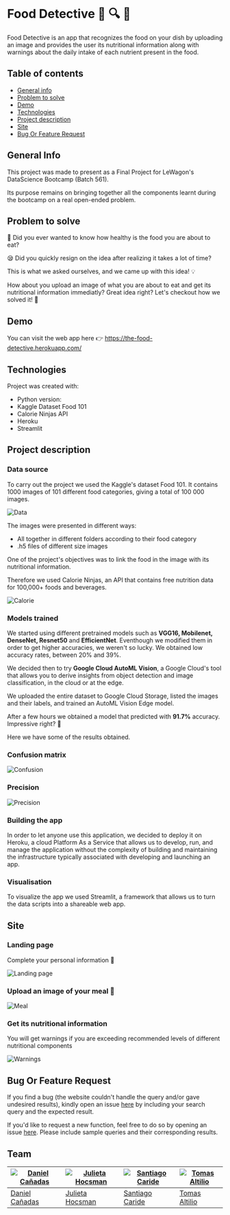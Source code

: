 # Food Detective :green_salad: :mag: :eyes:
 
 Food Detective is an app that recognizes the food on your dish by uploading an image and provides the user its nutritional information along with warnings about the daily intake of each nutrient present in the food.


## Table of contents
* [General info](#general-info)
* [Problem to solve](#problem-to-solve)
* [Demo](#demo)
* [Technologies](#technologies)
* [Project description](#project-description)
* [Site](#site)
* [Bug Or Feature Request](#bug-or-feature-request)


## General Info

This project was made to present as a Final Project for LeWagon's DataScience Bootcamp (Batch 561). 

Its purpose remains on bringing together all the components learnt during the bootcamp on a real open-ended problem.

## Problem to solve
🤔 Did you ever wanted to know how healthy is the food you are about to eat? 

:sleepy:    Did you quickly resign on the idea after realizing it takes a lot of time?

This is what we asked ourselves, and we came up with this idea! :bulb:

How about you upload an image of what you are about to eat and get its nutritional information immediatly? 
Great idea right? 
Let's checkout how we solved it! :rocket:



## Demo

You can visit the web app here :point_right:    https://the-food-detective.herokuapp.com/


## Technologies
Project was created with: 
* Python version:  
* Kaggle Dataset Food 101
* Calorie Ninjas API
* Heroku
* Streamlit


## Project description

### Data source

To carry out the project we used the Kaggle's dataset Food 101. It contains 1000 images of 101 different food categories, giving a total of 100 000 images. 

![Data](./images/kaggle.png)

The images were presented in different ways:

* All together in different folders according to their food category 
* .h5 files of different size images

One of the project's objectives was to link the food in the image with its nutritional information.

Therefore we used Calorie Ninjas, an API that contains free nutrition data for 100,000+ foods and beverages.

![Calorie](./images/calorie.png)


### Models trained

We started using different pretrained models such as **VGG16, Mobilenet, DenseNet, Resnet50** and **EfficientNet**.
Eventhough we modified them in order to get higher accuracies, we weren't so lucky. We obtained low accuracy rates, between 20% and 39%.

We decided then to try **Google Cloud AutoML Vision**, a Google Cloud's tool that allows you to derive insights from object detection and image classification, in the cloud or at the edge. 

We uploaded the entire dataset to Google Cloud Storage, listed the images and their labels, and trained an AutoML Vision Edge model. 

After a few hours we obtained a model that predicted with **91.7%** accuracy. Impressive right? 🤯

Here we have some of the results obtained. 


### Confusion matrix 

![Confusion](./images/confusion.png)

### Precision

![Precision](./images/precision.png)


### Building the app

In order to let anyone use this application, we decided to deploy it on Heroku, a cloud Platform As a Service that allows us to develop, run, and manage the application without the complexity of building and maintaining the infrastructure typically associated with developing and launching an app.


### Visualisation 

To visualize the app we used Streamlit, a framework that allows us to turn the data scripts into a shareable web app. 


## Site
### Landing page
Complete your personal information :pencil:

![Landing page](./images/landingpage.png)

### Upload an image of your meal 📸

![Meal](./images/uploadedphotocake.png)

### Get its nutritional information
You will get warnings if you are exceeding recommended levels of different nutritional components

![Warnings](./images/warnings.png)


## Bug Or Feature Request

If you find a bug (the website couldn't handle the query and/or gave undesired results), kindly open an issue [here](https://github.com/tomasaltilio/Food_Detective/issues/new) by including your search query and the expected result.

If you'd like to request a new function, feel free to do so by opening an issue [here](https://github.com/tomasaltilio/Food_Detective/issues/new). Please include sample queries and their corresponding results.



## Team

[![Daniel Cañadas](https://avatars.githubusercontent.com/u/77625064?s=400&u=d06d5bb2d299cfbaf072fae4d9c7abbf1b906ce2&v=4)](https://github.com/dkj1711)  | [![Julieta Hocsman](https://avatars.githubusercontent.com/u/72712108?s=460&u=4fa30b93353b0ca96b50d9cf70b81be90bb8d89e&v=4)](https://github.com/julietahocsman/)  | [![Santiago Caride](https://avatars.githubusercontent.com/u/17711221?s=400&v=4)](https://github.com/carmaiquel/)  | [![Tomas Altilio](https://avatars.githubusercontent.com/u/65192458?s=460&u=0b40d587d88faa7cbeb4353b2c09e61b1c80419b&v=4)](https://github.com/tomasaltilio/)
---|---|---|---
[Daniel Cañadas ](https://github.com/dani) |[Julieta Hocsman](https://github.com/julietahocsman/) |[Santiago Caride](https://github.com/carmaiquel/) |[Tomas Altilio](https://github.com/tomasaltilio/)
